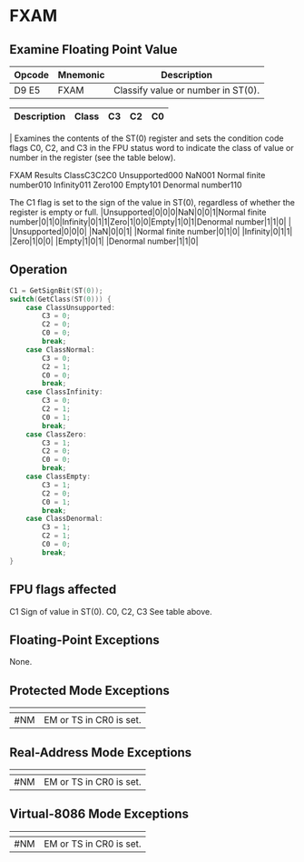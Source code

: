 # FXAM
 
## Examine Floating Point Value
 
 
|Opcode|Mnemonic|Description|
|-|-|-|
|D9 E5|FXAM|Classify value or number in ST(0).|
 
|Description|Class|C3|C2|C0|
|-|-|-|-|-|
|
Examines the contents of the ST(0) register and sets the condition code flags C0, C2, and C3 in the FPU status word to indicate the class of value or number in the register (see the table below).


FXAM Results
ClassC3C2C0
Unsupported000
NaN001
Normal finite number010
Infinity011
Zero100
Empty101
Denormal number110


The C1 flag is set to the sign of the value in ST(0), regardless of whether the register is empty or full.
|Unsupported|0|0|0|NaN|0|0|1|Normal finite number|0|1|0|Infinity|0|1|1|Zero|1|0|0|Empty|1|0|1|Denormal number|1|1|0|
|
|Unsupported|0|0|0|
|NaN|0|0|1|
|Normal finite number|0|1|0|
|Infinity|0|1|1|
|Zero|1|0|0|
|Empty|1|0|1|
|Denormal number|1|1|0|
 
## Operation
 
```c
C1 = GetSignBit(ST(0));
switch(GetClass(ST(0))) {
	case ClassUnsupported:
		C3 = 0;
		C2 = 0;
		C0 = 0;
		break;
	case ClassNormal:
		C3 = 0;
		C2 = 1;
		C0 = 0;
		break;
	case ClassInfinity:
		C3 = 0;
		C2 = 1;
		C0 = 1;
		break;
	case ClassZero:
		C3 = 1;
		C2 = 0;
		C0 = 0;
		break;
	case ClassEmpty:
		C3 = 1;
		C2 = 0;
		C0 = 1;
		break;
	case ClassDenormal:
		C3 = 1;
		C2 = 1;
		C0 = 0;
		break;
}

```
 
 
## FPU flags affected
 
C1 Sign of value in ST(0).
C0, C2, C3 See table above.

 
 
## Floating-Point Exceptions
 
None.
 
## Protected Mode Exceptions
 
|[]()||
|-|-|
|#NM|EM or TS in CR0 is set.|
 
## Real-Address Mode Exceptions
 
|[]()||
|-|-|
|#NM|EM or TS in CR0 is set.|
 
## Virtual-8086 Mode Exceptions
 
|[]()||
|-|-|
|#NM|EM or TS in CR0 is set.|
